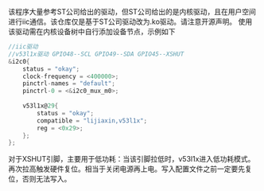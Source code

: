 该程序大量参考ST公司给出的驱动，但ST公司给出的是内核驱动，且在用户空间进行iic通信。该仓库仅是基于ST公司驱动改为.ko驱动。请注意开源声明。
使用该驱动需在内核设备树中自行添加设备节点，示例如下
```C
//iic驱动
//v53l1x驱动 GPIO48--SCL GPIO49--SDA GPIO45--XSHUT
&i2c0{
	status = "okay";
	clock-frequency = <400000>;
	pinctrl-names = "default";
	pinctrl-0 = <&i2c0_mux_m0>;
	
	v53l1x@29{
		status = "okay";
		compatible = "lijiaxin,v53l1x";
		reg = <0x29>;
	};
};
```
对于XSHUT引脚，主要用于低功耗：当该引脚拉低时，v53l1x进入低功耗模式。再次拉高触发硬件复位。相当于关闭电源再上电。写入配置文件之前一定要先复位，否则无法写入。
